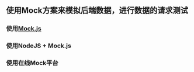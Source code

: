 ## 使用Mock方案来模拟后端数据，进行数据的请求测试

### 使用[Mock.js](http://mockjs.com/)

### 使用NodeJS + Mock.js

### 使用在线Mock平台

